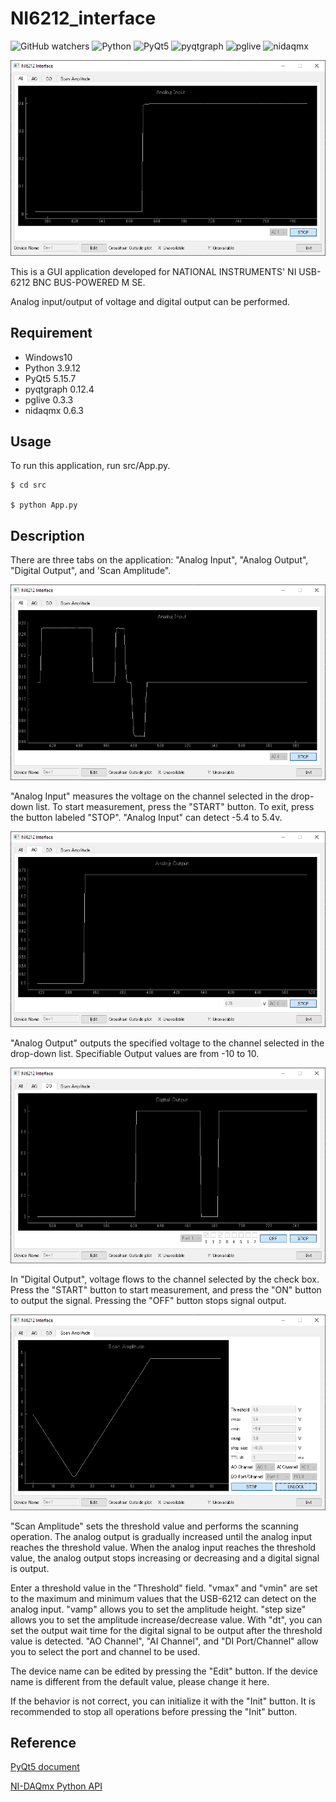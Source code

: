 # NI6212_interface
![GitHub watchers](https://img.shields.io/github/watchers/OIST-EQuIP/NI6212_interface?style=social)
![Python](https://img.shields.io/badge/python-v3.9.12-007396.svg?logo=python&style=popout)
![PyQt5](https://img.shields.io/badge/PyQt5-v5.15.7-007396.svg?logo=python&style=popout)
![pyqtgraph](https://img.shields.io/badge/pyqtgraph-v0.12.4-007396.svg?logo=python&style=popout)
![pglive](https://img.shields.io/badge/pglive-v0.3.3-007396.svg?logo=python&style=popout)
![nidaqmx](https://img.shields.io/badge/nidaqmx-v0.6.3-44A833.svg?style=popout)

![image](https://github.com/OIST-EQuIP/NI6212_interface/blob/main/img/Capture.PNG)

This is a GUI application developed for NATIONAL INSTRUMENTS' NI USB-6212 BNC BUS-POWERED M SE.

Analog input/output of voltage and digital output can be performed.

## Requirement
- Windows10
- Python 3.9.12
- PyQt5 5.15.7
- pyqtgraph 0.12.4
- pglive 0.3.3
- nidaqmx 0.6.3

## Usage
To run this application, run src/App.py.

```
$ cd src

$ python App.py
```

## Description

There are three tabs on the application: "Analog Input", "Analog Output", "Digital Output", and 'Scan Amplitude".

![image](https://github.com/OIST-EQuIP/NI6212_interface/blob/main/img/AI.PNG)

"Analog Input" measures the voltage on the channel selected in the drop-down list.
To start measurement, press the "START" button. To exit, press the button labeled "STOP". "Analog Input" can detect -5.4 to 5.4v.

![image](https://github.com/OIST-EQuIP/NI6212_interface/blob/main/img/AO.PNG)

"Analog Output" outputs the specified voltage to the channel selected in the drop-down list.
Specifiable Output values are from -10 to 10.

![image](https://github.com/OIST-EQuIP/NI6212_interface/blob/main/img/DO.PNG)

In "Digital Output", voltage flows to the channel selected by the check box.
Press the "START" button to start measurement, and press the "ON" button to output the signal. Pressing the "OFF" button stops signal output.

![image](https://github.com/OIST-EQuIP/NI6212_interface/blob/main/img/SA.PNG)

"Scan Amplitude" sets the threshold value and performs the scanning operation.
The analog output is gradually increased until the analog input reaches the threshold value.
When the analog input reaches the threshold value, the analog output stops increasing or decreasing and a digital signal is output.

Enter a threshold value in the "Threshold" field.
"vmax" and "vmin" are set to the maximum and minimum values that the USB-6212 can detect on the analog input.
"vamp" allows you to set the amplitude height.
"step size" allows you to set the amplitude increase/decrease value.
With "dt", you can set the output wait time for the digital signal to be output after the threshold value is detected.
"AO Channel", "AI Channel", and "DI Port/Channel" allow you to select the port and channel to be used.

The device name can be edited by pressing the "Edit" button.
If the device name is different from the default value, please change it here.

If the behavior is not correct, you can initialize it with the "Init" button. It is recommended to stop all operations before pressing the "Init" button.

## Reference
[PyQt5 document](https://pythonspot.com/pyqt5/)

[NI-DAQmx Python API](https://nidaqmx-python.readthedocs.io/en/latest/)